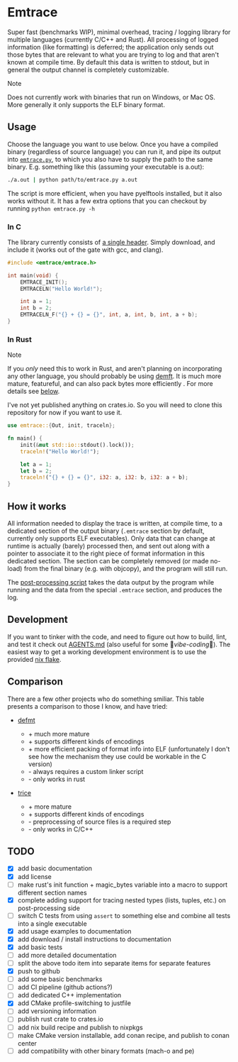 # Emtrace

Super fast (benchmarks WIP), minimal overhead, tracing / logging library for multiple languages
(currently C/C++ and Rust). All processing of logged information (like formatting) is deferred; the
application only sends out those bytes that are relevant to what you are trying to log and that
aren't known at compile time. By default this data is written to stdout, but in general the output
channel is completely customizable.

> [!Note]
>
> Does not currently work with binaries that run on Windows, or Mac OS. More generally it only
> supports the ELF binary format.

## Usage

Choose the language you want to use below. Once you have a compiled binary (regardless of source
language) you can run it, and pipe its output into [`emtrace.py`](./emtrace.py), to which you also
have to supply the path to the same binary. E.g. something like this (assuming your executable is
a.out):

```bash
./a.out | python path/to/emtrace.py a.out
```

The script is more efficient, when you have pyelftools installed, but it also works without it. It
has a few extra options that you can checkout by running `python emtrace.py -h`

### In C

The library currently consists of [a single header](./c/include/c/include/emtrace/emtrace.h). Simply
download, and include it (works out of the gate with gcc, and clang).

```c
#include <emtrace/emtrace.h>

int main(void) {
    EMTRACE_INIT();
    EMTRACELN("Hello World!");

    int a = 1;
    int b = 2;
    EMTRACELN_F("{} + {} = {}", int, a, int, b, int, a + b);
}
```

### In Rust

> [!Note]
>
> If you *only* need this to work in Rust, and aren't planning on incorporating any other language,
> you should probably be using [demft](https://github.com/knurling-rs/defmt). It is much more
> mature, featureful, and can also pack bytes more efficiently . For more details see
> [below](#comparison).

I've not yet published anything on crates.io. So you will need to clone this repository for now if
you want to use it.

```rust
use emtrace::{Out, init, traceln};

fn main() {
    init(&mut std::io::stdout().lock());
    traceln!("Hello World!");

    let a = 1;
    let b = 2;
    traceln!("{} + {} = {}", i32: a, i32: b, i32: a + b);
}
```

## How it works

All information needed to display the trace is written, at compile time, to a dedicated section of
the output binary (`.emtrace` section by default, currently only supports ELF executables). Only
data that can change at runtime is actually (barely) processed then, and sent out along with a
pointer to associate it to the right piece of format information in this dedicated section. The
section can be completely removed (or made no-load) from the final binary (e.g. with objcopy), and
the program will still run.

The [post-processing script](./emtrace.py) takes the data output by the program while running and
the data from the special `.emtrace` section, and produces the log.

## Development

If you want to tinker with the code, and need to figure out how to build, lint, and test it check
out [AGENTS.md](AGENTS.md) (also useful for some 🌈*vibe-coding*🌈). The easiest way to get a working
development environment is to use the provided [nix flake](./flake.nix).

## Comparison

There are a few other projects who do something smiliar. This table presents a comparison to those I
know, and have tried:

- [defmt](https://github.com/knurling-rs/defmt)

  - \+ much more mature
  - \+ supports different kinds of encodings
  - \+ more efficient packing of format info into ELF (unfortunately I don't see how the mechanism
    they use could be workable in the C version)
  - \- always requires a custom linker script
  - \- only works in rust

- [trice](https://github.com/rokath/trice)

  - \+ more mature
  - \+ supports different kinds of encodings
  - \- preprocessing of source files is a required step
  - \- only works in C/C++

## TODO

- [x] add basic documentation
- [x] add license
- [ ] make rust's init function + magic_bytes variable into a macro to support different section
  names
- [x] complete adding support for tracing nested types (lists, tuples, etc.) on post-processing side
- [ ] switch C tests from using `assert` to something else and combine all tests into a single
  executable
- [x] add usage examples to documentation
- [x] add download / install instructions to documentation
- [x] add basic tests
- [ ] add more detailed documentation
- [ ] split the above todo item into separate items for separate features
- [x] push to github
- [ ] add some basic benchmarks
- [ ] add CI pipeline (github actions?)
- [ ] add dedicated C++ implementation
- [x] add CMake profile-switching to justfile
- [ ] add versioning information
- [ ] publish rust crate to crates.io
- [ ] add nix build recipe and publish to nixpkgs
- [ ] make CMake version installable, add conan recipe, and publish to conan center
- [ ] add compatibility with other binary formats (mach-o and pe)
